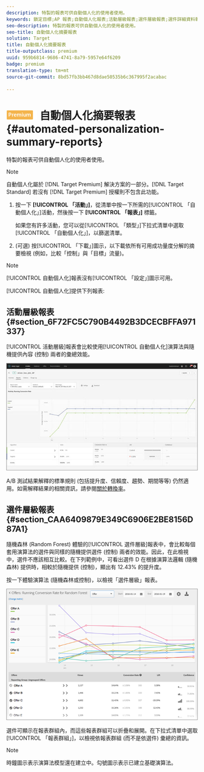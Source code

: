 ```yaml
---
description: 特製的報表可供自動個人化的使用者使用。
keywords: 鎖定目標;AP 報表;自動個人化報表;活動層級報表;選件層級報表;選件詳細資料報表
seo-description: 特製的報表可供自動個人化的使用者使用。
seo-title: 自動個人化摘要報表
solution: Target
title: 自動個人化摘要報表
title-outputclass: premium
uuid: 959b6814-9686-4741-8a79-5957e64f6209
badge: premium
translation-type: tm+mt
source-git-commit: 8bd57fb3bb467d8dae50535b6c367995f2acabac

---
```



# ![PREMIUM](/help/assets/premium.png) 自動個人化摘要報表{#automated-personalization-summary-reports}

特製的報表可供自動個人化的使用者使用。

>[!NOTE]
>
>自動個人化屬於 [!DNL Target Premium] 解決方案的一部分。[!DNL Target Standard] 若沒有 [!DNL Target Premium] 授權則不包含此功能。

1. 按一下 **[!UICONTROL 「活動」]**，從清單中按一下所需的[!UICONTROL 「自動個人化」]活動，然後按一下 **[!UICONTROL 「報表」]** 標籤。

   如果您有許多活動，您可以從[!UICONTROL 「類型」]下拉式清單中選取[!UICONTROL 「自動個人化」]，以篩選清單。

1. (可選) 按[!UICONTROL 「下載」]圖示，以下載依所有可用成功量度分解的摘要檢視 (例如，比較「控制」與「目標」流量)。

>[!NOTE]
>
>[!UICONTROL 自動個人化]報表沒有[!UICONTROL 「設定」]圖示可用。

[!UICONTROL 自動個人化]提供下列報表:

## 活動層級報表 {#section_6F72FC5C790B4492B3DCECBFFA971337}

[!UICONTROL 活動層級]報表會比較使用[!UICONTROL 自動個人化]演算法與隨機提供內容 (控制) 兩者的彙總效能。

![](assets/box_plot_ap.jpg)

A/B 測試結果解釋的標準規則 (包括提升度、信賴度、趨勢、期間等等) 仍然適用。如需解釋結果的相關資訊，請參閱[關於轉換率](../c-reports/conversion-rate.md#concept_2D9FEDE8F94A485DAC86D611BFBDC844)。

## 選件層級報表 {#section_CAA6409879E349C6906E2BE8156D87A1}

隨機森林 (Random Forest) 體驗的[!UICONTROL 選件層級]報表中，會比較每個套用演算法的選件與同樣的隨機提供選件 (控制) 兩者的效能。因此，在此檢視中，選件不應該相互比較。在下列範例中，可看出選件 D 在根據演算法邏輯 (隨機森林) 提供時，相較於隨機提供 (控制)，顯出有 12.43% 的提升度。

按一下體驗演算法 (隨機森林或控制)，以檢視「選件層級」報表。

![](assets/ap_OfferLevelRpt.png)

選件可顯示在報表群組內，而這些報表群組可以折疊和展開。在下拉式清單中選取[!UICONTROL 「報表群組」]，以檢視依報表群組 (而不是依選件) 彙總的資訊。

>[!NOTE]
>
>時鐘圖示表示演算法模型還在建立中。勾號圖示表示已建立基礎演算法。

